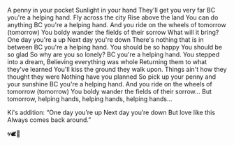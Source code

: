 A penny in your pocket
Sunlight in your hand
They'll get you very far
BC you're a helping hand.
Fly across the city
Rise above the land
You can do anything
BC you're a helping hand.
And you ride on the wheels of tomorrow (tomorrow)
You boldy wander the fields of their sorrow
What will it bring?
One day you're a up
Next day you're down
There's nothing that is in between
BC you're a helping hand.
You should be so happy
You should be so glad
So why are you so lonely?
BC you're a helping hand.
You stepped into a dream,
Believing everything was whole
Returning them to what they've learned
You'll kiss the ground they walk upon.
Things ain't how they thought they were
Nothing have you planned
So pick up your penny and your sunshine
BC you're a helping hand.
And you ride on the wheels of tomorrow (tomorrow)
You boldy wander the fields of their sorrow...
But tomorrow, helping hands,
helping hands,
helping hands...



Ki's addition:
“One day you’re up
Next day you’re down
But love like this
Always comes back around.”

🌀🕊️💫